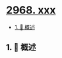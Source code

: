 # [2968. xxx](https://github.com/Tdahuyou/TNotes.leetcode/tree/main/notes/2968.%20xxx)

<!-- region:toc -->

- [1. 📝 概述](#1--概述)

<!-- endregion:toc -->

## 1. 📝 概述
